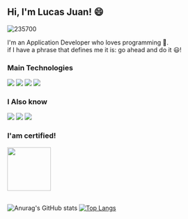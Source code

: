 ## Hi, I'm Lucas Juan! 😄

![235700](https://user-images.githubusercontent.com/48564798/128204419-4160b9ae-fdaf-4fb6-8404-adc638ba3842.jpg)

I'm an Application Developer who loves programming :sparkling_heart:. <br>
if I have a phrase that defines me it is: go ahead and do it :smiley:!

### Main Technologies
<img src="https://img.shields.io/badge/AWS-232F3E?style=for-the-badge&logo=amazon-aws&logoColor=white" /> <img src="https://img.shields.io/badge/NodeJS-F7DF1E?style=for-the-badge&logo=javascript&logoColor=black" /> <img src="https://img.shields.io/badge/Java-red?style=for-the-badge&logo=java&logoColor=white" /> <img src="https://img.shields.io/badge/MySQL-1B6BFF?style=for-the-badge&logo=mysql&logoColor=white"/>

### I Also know
<img src="https://img.shields.io/badge/C-00599C?style=for-the-badge&logo=c&logoColor=white" /> <img src="https://img.shields.io/badge/C%2B%2B-00599C?style=for-the-badge&logo=c%2B%2B&logoColor=white" /> <img src="https://img.shields.io/badge/C%23-purple?style=for-the-badge&logo=c-sharp&logoColor=white" />


### I'am certified!

<div>
<image
height="100px"
width="100px"
src="https://d1.awsstatic.com/training-and-certification/certification-badges/AWS-Certified-Cloud-Practitioner_badge.634f8a21af2e0e956ed8905a72366146ba22b74c.png"
/>
</div>
<br> <!-- IM SO SORRY IT WAS THE ONLY WAY TO DO THAT -->


![Anurag's GitHub stats](https://github-readme-stats.vercel.app/api?username=ljsomm&show_icons=true&theme=dark&layout=compact) 
[![Top Langs](https://github-readme-stats.vercel.app/api/top-langs/?username=ljsomm&theme=dark&layout=compact&langs_count=8)](https://github.com/anuraghazra/github-readme-stats)

<!--
**ljsomm/ljsomm** is a ✨ _special_ ✨ repository because its `README.md` (this file) appears on your GitHub profile.

Here are some ideas to get you started:

- 🔭 I’m currently working on ...
- 🌱 I’m currently learning ...
- 👯 I’m looking to collaborate on ...
- 🤔 I’m looking for help with ...
- 💬 Ask me about ...
- 📫 How to reach me: ...
- 😄 Pronouns: ...
- ⚡ Fun fact: ...
-->
